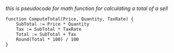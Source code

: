 *this is pseudocode for math function for calculating a total of a sell*

    function ComputeTotal(Price, Quantity, TaxRate) {
        SubTotal := Price * Quantity
        Tax := SubTotal * TaxRate
        Total := SubTotal + Tax
        Round(Total * 100) / 100 
    }
